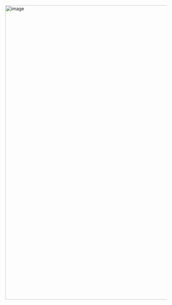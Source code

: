 <img width="920" alt="image" src="https://user-images.githubusercontent.com/37383368/195147614-4bb47189-60b6-409e-a1a4-d71061a91d27.png">

